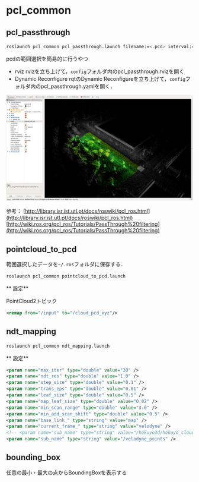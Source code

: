 # pcl_common


## pcl_passthrough

```bash
roslaunch pcl_common pcl_passthrough.launch filename:=<.pcd> interval:=<default:1>
```

pcdの範囲選択を簡易的に行うやつ

* rviz
rvizを立ち上げて，`config`フォルダ内のpcl_passthrough.rvizを開く
* Dynamic Reconfigure
rqtのDynamic Reconfigureを立ち上げて，`config`フォルダ内のpcl_passthrough.yamlを開く．

![](passthrough.png)

参考：
[http://library.isr.ist.utl.pt/docs/roswiki/pcl_ros.html](http://library.isr.ist.utl.pt/docs/roswiki/pcl_ros.html)
[http://wiki.ros.org/pcl_ros/Tutorials/PassThrough%20filtering](http://wiki.ros.org/pcl_ros/Tutorials/PassThrough%20filtering)

## pointcloud_to_pcd

範囲選択したデータを`~/.ros`フォルダに保存する．

```bash
roslaunch pcl_common pointcloud_to_pcd.launch
```

** 設定**

PointCloud2トピック
```xml
<remap from="/input" to="/cloud_pcd_xyz"/>
```


## ndt_mapping

```bash
roslaunch pcl_common ndt_mapping.launch
```

** 設定**  
```xml
<param name="max_iter" type="double" value="30" />
<param name="ndt_res" type="double" value="1.0" />
<param name="step_size" type="double" value="0.1" />
<param name="trans_eps" type="double" value="0.01" />
<param name="leaf_size" type="double" value="0.5" />
<param name="map_leaf_size" type="double" value="0.02" />
<param name="min_scan_range" type="double" value="3.0" />
<param name="min_add_scan_shift" type="double" value="0.5" />
<param name="base_link_" type="string" value="map" />
<param name="current_frame_" type="string" value="velodyne" />
<!-- <param name="sub_name" type="string" value="/hokuyo3d/hokuyo_cloud2" /> -->
<param name="sub_name" type="string" value="/velodyne_points" />
```

## bounding_box

任意の最小・最大の点からBoundingBoxを表示する




